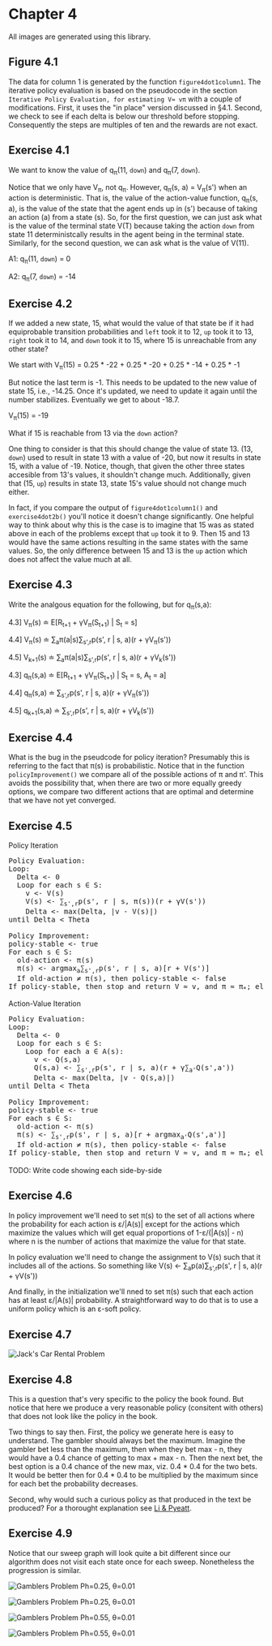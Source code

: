# Chapter 4

All images are generated using this library.

## Figure 4.1

The data for column 1 is generated by the function `figure4dot1column1`. 
The iterative policy evaluation is based on the pseudocode in the section 
`Iterative Policy Evaluation, for estimating V≈ vπ` with a couple of 
modifications. First, it uses the "in place" version discussed in §4.1. 
Second, we check to see if each delta is below our threshold before stopping.
Consequently the steps are multiples of ten and the rewards are not exact.

## Exercise 4.1

We want to know the value of q<sub>π</sub>(11, `down`) and q<sub>π</sub>(7, 
`down`).

Notice that we only have V<sub>π</sub>, not q<sub>π</sub>. However, 
q<sub>π</sub>(s, a) = V<sub>π</sub>(s') when an action is deterministic. 
That is, the value of the action-value function, q<sub>π</sub>(s, a), is the 
value of the state that the agent ends up in (s') because 
of taking an action (a) from a state (s). So, for the first question, we can 
just ask what is the value of the terminal state V(T) because taking the 
action `down` from state 11 deterministcally results in the agent being in 
the terminal state. Similarly, for the second question, we can  ask what 
is the value of V(11).

A1: q<sub>π</sub>(11, `down`) = 0

A2: q<sub>π</sub>(7, `down`) = -14

## Exercise 4.2

If we added a new state, 15, what would the value of that state be if it had 
equiprobable transition probabilities and `left` took it to 12, `up` took it to 
13, `right` took it to 14, and `down` took it to 15, where 15 is unreachable from 
any other state?

We start with
V<sub>π</sub>(15) = 0.25 * -22 + 0.25 * -20 + 0.25 * -14 + 0.25 * -1

But notice the last term is -1. This needs to be updated to the new 
value of state 15, i.e., -14.25. Once it's updated, we need to update it 
again until the number stabilizes. Eventually we get to about -18.7.

V<sub>π</sub>(15) = -19

What if 15 is reachable from 13 via the `down` action?

One thing to consider is that this should change the value of state 13. 
(13, `down`) used to result in state 13 with a value of -20, but now it 
results in state 15, with a value of -19. Notice, though, that given 
the other three states accesible from 13's values, it shouldn't change much.
Additionally, given that (15, `up`) results in state 13, state 15's value should 
not change much either.

In fact, if you compare the output of `figure4dot1column1()` and 
`exercise4dot2b()` you'll notice it doesn't change significantly. One helpful 
way to think about why this is the case is to imagine that 15 was as stated 
above in each of the problems except that `up` took it to 9. Then 15 and 13 
would have the same actions resulting in the same states with the same values. 
So, the only difference between 15 and 13 is the `up` action which does not 
affect the value much at all.

## Exercise 4.3

Write the analgous equation for the following, but for q<sub>π</sub>(s,a):

4.3] V<sub>π</sub>(s) ≐ E[R<sub>t+1</sub> + γV<sub>π</sub>(S<sub>t+1</sub>) | S<sub>t</sub> = s]

4.4] V<sub>π</sub>(s) ≐ ∑<sub>a</sub>π(a|s)∑<sub>s',r</sub>p(s', r | s, a)(r + γV<sub>π</sub>(s'))

4.5] V<sub>k+1</sub>(s) ≐ ∑<sub>a</sub>π(a|s)∑<sub>s',r</sub>p(s', r | s, a)(r + γV<sub>k</sub>(s'))

4.3] q<sub>π</sub>(s,a) ≐ E[R<sub>t+1</sub> + γV<sub>π</sub>(S<sub>t+1</sub>) | S<sub>t</sub> = s, A<sub>t</sub> = a]

4.4] q<sub>π</sub>(s,a) ≐ ∑<sub>s',r</sub>p(s', r | s, a)(r + γV<sub>π</sub>(s'))

4.5] q<sub>k+1</sub>(s,a) ≐ ∑<sub>s',r</sub>p(s', r | s, a)(r + γV<sub>k</sub>(s'))

## Exercise 4.4

What is the bug in the pseudcode for policy iteration? Presumably this is 
referring to the fact that π(s) is probabilistic. Notice that in the function 
`policyImprovement()` we compare all of the possible actions of π and π'. 
This avoids the possibility that, when there are two or more equally greedy 
options, we compare two different actions that are optimal and determine that 
we have not yet converged.

## Exercise 4.5

Policy Iteration
<pre>
Policy Evaluation:
Loop:
  Delta <- 0
  Loop for each s ∈ S:
    v <- V(s)
    V(s) <- ∑<sub>s',r</sub>p(s', r | s, π(s))(r + γV(s'))
    Delta <- max(Delta, |v - V(s)|)
until Delta < Theta

Policy Improvement:
policy-stable <- true
For each s ∈ S:
  old-action <- π(s)
  π(s) <- argmax<sub>a</sub>∑<sub>s',r</sub>p(s', r | s, a)[r + V(s')]
  If old-action ≠ π(s), then policy-stable <- false
If policy-stable, then stop and return V ≈ v, and π ≈ π<sub>*</sub>; else go to 2
</pre>

Action-Value Iteration
<pre>
Policy Evaluation:
Loop:
  Delta <- 0
  Loop for each s ∈ S:
    Loop for each a ∈ A(s):
      v <- Q(s,a)
      Q(s,a) <- ∑<sub>s',r</sub>p(s', r | s, a)(r + γ∑<sub>a'</sub>Q(s',a'))
      Delta <- max(Delta, |v - Q(s,a)|)
until Delta < Theta

Policy Improvement:
policy-stable <- true
For each s ∈ S:
  old-action <- π(s)
  π(s) <- ∑<sub>s',r</sub>p(s', r | s, a)[r + argmax<sub>a'</sub>Q(s',a')]
  If old-action ≠ π(s), then policy-stable <- false
If policy-stable, then stop and return V ≈ v, and π ≈ π<sub>*</sub>; else go to 2
</pre>

TODO: Write code showing each side-by-side

## Exercise 4.6

In policy improvement we'll need to set π(s) to the set of all actions where the 
probability for each action is ε/|A(s)| except for the actions which maximize the 
values which will get equal proportions of 1-ε/(|A(s)| - n) where n is the number 
of actions that maximize the value for that state.

In policy evaluation we'll need to change the assignment to V(s) such that it 
includes all of the actions. So something like 
V(s) <- ∑<sub>a</sub>p(a)∑<sub>s',r</sub>p(s', r | s, a)(r + γV(s'))

And finally, in the initialization we'll nned to set π(s) such that each action 
has at least ε/|A(s)| probability. A straightforward way to do that is to use a 
uniform policy which is an ε-soft policy.

## Exercise 4.7

![Jack's Car Rental Problem](jacksRental4.7.png "Jack's Car Rental Problem")

## Exercise 4.8

This is a question that's very specific to the policy the book found. But notice 
that here we produce a very reasonable policy (consitent with others) that does 
not look like the policy in the book.

Two things to say then. First, the policy we generate here is easy to understand. 
The gambler should always bet the maximum. Imagine the gambler bet less than the 
maximum, then when they bet max - n, they would have a 0.4 chance of getting to 
max + max - n. Then the next bet, the best option is a 0.4 chance of the new max, 
viz. 0.4 * 0.4 for the two bets. It would be better then for 0.4 * 0.4 to be 
multiplied by the maximum since for each bet the probability decreases.

Second, why would such a curious policy as that produced in the text be produced? 
For a thorought explanation see 
[Li & Pyeatt](http://dl.ifip.org/db/conf/ifip12/iip2004/LiP04.pdf).

## Exercise 4.9

Notice that our sweep graph will look quite a bit different since our algorithm 
does not visit each state once for each sweep. Nonetheless the progression is 
similar.

![Gamblers Problem Ph=0.25, θ=0.01](gamblersProblem0.25-0.01a.png "Gamblers Problem Ph=0.25, θ=0.01")

![Gamblers Problem Ph=0.25, θ=0.01](gamblersProblem0.25-0.01b.png "Gamblers Problem Ph=0.25, θ=0.01")

![Gamblers Problem Ph=0.55, θ=0.01](gamblersProblem0.55-0.01a.png "Gamblers Problem Ph=0.55, θ=0.01")

![Gamblers Problem Ph=0.55, θ=0.01](gamblersProblem0.55-0.01b.png "Gamblers Problem Ph=0.55, θ=0.01")